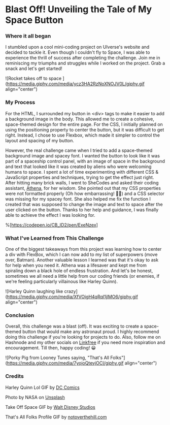 # Blast Off! Unveiling the Tale of My Space Button

### Where it all began

I stumbled upon a cool mini-coding project on UIverse's website and decided to tackle it. Even though I couldn't fly to Space, I was able to experience the thrill of success after completing the challenge. Join me in reminiscing my triumphs and struggles while I worked on the project. Grab a snack and let's get started!

![Rocket takes off to space ](https://media.giphy.com/media/ycz3HA2RzNoXNOJV0L/giphy.gif align="center")

### My Process

For the HTML, I surrounded my button in &lt;div&gt; tags to make it easier to add a background image in the body. This allowed me to create a cohesive, space-themed design for the entire page. For the CSS, I initially planned on using the positioning property to center the button, but it was difficult to get right. Instead, I chose to use Flexbox, which made it simpler to control the layout and spacing of my button.

However, the real challenge came when I tried to add a space-themed background image and spacey font. I wanted the button to look like it was part of a spaceship control panel, with an image of space in the background and text that looked like it was created by aliens who were welcoming humans to space. I spent a lot of time experimenting with different CSS & JavaScript properties and techniques, trying to get the effect just right. After hitting many brick walls, I went to SheCodes and asked their coding assistant, [Athena](https://www.shecodes.io/athena), for her wisdom. She pointed out that my CSS properties were not formatted properly (Oh how embarrassing! 🤦‍♀️) and a CSS selector was missing for my spacey font. She also helped me fix the function I created that was supposed to change the image and text to space after the user clicked on the button. Thanks to her help and guidance, I was finally able to achieve the effect I was looking for.  

%[https://codepen.io/CB_ID2/pen/ExeNzex] 

### What I've Learned from This Challenge

One of the biggest takeaways from this project was learning how to center a div with FlexBox, which I can now add to my list of superpowers (move over, Batman). Another valuable lesson I learned was that it's okay to ask for help when you need it. Athena was a lifesaver and kept me from spiraling down a black hole of endless frustration. And let's be honest, sometimes we all need a little help from our coding friends (or enemies, if we're feeling particularly villainous like Harley Quinn).

![Harley Quinn laughing like crazy](https://media.giphy.com/media/XfVOigH4qRql1jlMO6/giphy.gif align="center")

### Conclusion

Overall, this challenge was a blast (off). It was exciting to create a space-themed button that would make any astronaut proud. I highly recommend doing this challenge if you're looking for projects to do. Also, follow me on Hashnode and my other socials on [Linkfree](https://linkfree.eddiehub.io/CBID2) if you need more inspiration and encouragement. Till then, happy coding! 😀

![Porky Pig from Looney Tunes saying, "That's All Folks"](https://media.giphy.com/media/7yojoQtevjOCI/giphy.gif align="center")

### Credits

Harley Quinn Lol GIF by [DC Comics](https://media.giphy.com/media/XfVOigH4qRql1jlMO6/giphy.gif)

Photo by NASA on [Unsplash](https://unsplash.com/photos/JkaKy_77wF8?utm_source=unsplash&utm_medium=referral&utm_content=creditCopyText)

Take Off Space GIF by [Walt Disney Studios](https://media.giphy.com/media/ycz3HA2RzNoXNOJV0L/giphy.gif)

That's All Folks Profile GIF by [notoverthehill.com](https://media.giphy.com/media/7yojoQtevjOCI/giphy.gif)